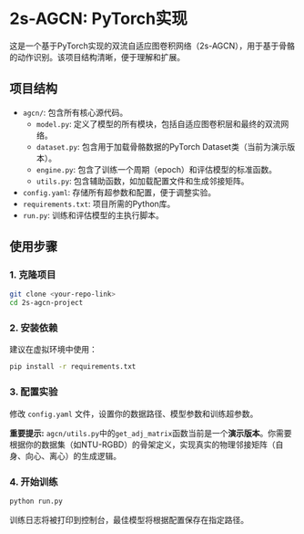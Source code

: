 # 2s-AGCN: PyTorch实现

这是一个基于PyTorch实现的双流自适应图卷积网络（2s-AGCN），用于基于骨骼的动作识别。该项目结构清晰，便于理解和扩展。

## 项目结构

- `agcn/`: 包含所有核心源代码。
  - `model.py`: 定义了模型的所有模块，包括自适应图卷积层和最终的双流网络。
  - `dataset.py`: 包含用于加载骨骼数据的PyTorch Dataset类（当前为演示版本）。
  - `engine.py`: 包含了训练一个周期（epoch）和评估模型的标准函数。
  - `utils.py`: 包含辅助函数，如加载配置文件和生成邻接矩阵。
- `config.yaml`: 存储所有超参数和配置，便于调整实验。
- `requirements.txt`: 项目所需的Python库。
- `run.py`: 训练和评估模型的主执行脚本。

## 使用步骤

### 1. 克隆项目

```bash
git clone <your-repo-link>
cd 2s-agcn-project
```

### 2. 安装依赖

建议在虚拟环境中使用：
```bash
pip install -r requirements.txt
```

### 3. 配置实验

修改 `config.yaml` 文件，设置你的数据路径、模型参数和训练超参数。

**重要提示:** `agcn/utils.py`中的`get_adj_matrix`函数当前是一个**演示版本**。你需要根据你的数据集（如NTU-RGBD）的骨架定义，实现真实的物理邻接矩阵（自身、向心、离心）的生成逻辑。

### 4. 开始训练

```bash
python run.py
```
训练日志将被打印到控制台，最佳模型将根据配置保存在指定路径。